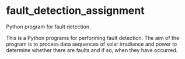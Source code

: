# fault_detection_assignment
Python program for fault detection.

This is a Python programs for performing fault detection. The aim of the program is to process data sequences of solar irradiance and power to determine whether there are faults and if so, when they have occurred.
